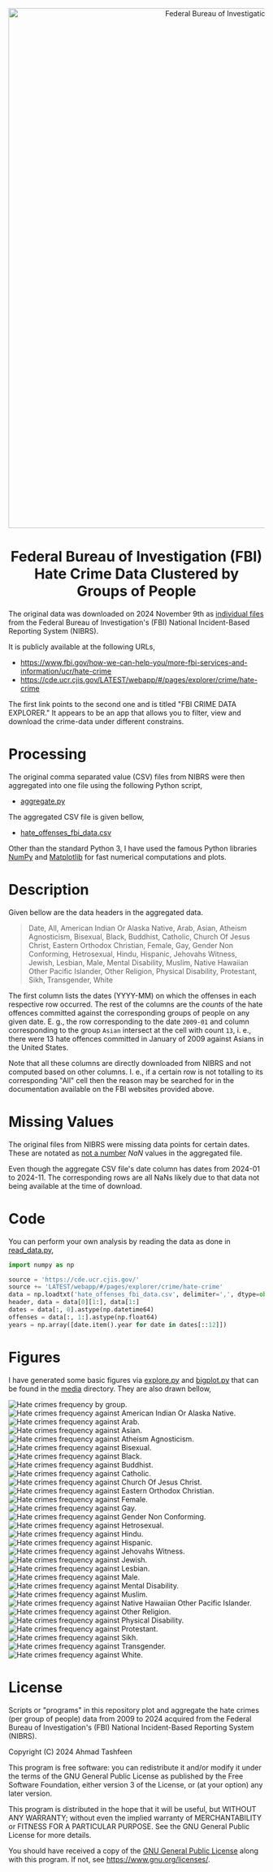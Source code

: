<p align="center">
  <img
    width="1024px"
    src="./media/explore0.png"
    alt="Federal Bureau of Investigation (FBI) crime data for hate crimes."
  />
</p>
<h1 align="center">
  Federal Bureau of Investigation (FBI) Hate Crime Data Clustered by
  Groups of People
</h1>

The original data was downloaded on 2024 November 9th as [individual
files](nibrs_files) from the Federal Bureau of Investigation's (FBI) National
Incident-Based Reporting System (NIBRS).

It is publicly available at the following URLs,

- https://www.fbi.gov/how-we-can-help-you/more-fbi-services-and-information/ucr/hate-crime
- https://cde.ucr.cjis.gov/LATEST/webapp/#/pages/explorer/crime/hate-crime

The first link points to the second one and is titled "FBI CRIME DATA
EXPLORER." It appears to be an app that allows you to filter, view and
download the crime-data under different constrains.

# Processing

The original comma separated value (CSV) files from NIBRS were then
aggregated into one file using the following Python script,

- [aggregate.py](aggregate.py)

The aggregated CSV file is given bellow,

- [hate_offenses_fbi_data.csv](hate_offenses_fbi_data.csv)

Other than the standard Python 3, I have used the famous Python
libraries [NumPy](https://numpy.org/) and [Matplotlib](https://matplotlib.org/) for fast numerical
computations and plots.

# Description

Given bellow are the data headers in the aggregated data.

> Date, All, American Indian Or Alaska Native, Arab, Asian, Atheism
> Agnosticism, Bisexual, Black, Buddhist, Catholic, Church Of Jesus
> Christ, Eastern Orthodox Christian, Female, Gay, Gender Non
> Conforming, Hetrosexual, Hindu, Hispanic, Jehovahs Witness, Jewish,
> Lesbian, Male, Mental Disability, Muslim, Native Hawaiian Other
> Pacific Islander, Other Religion, Physical Disability, Protestant,
> Sikh, Transgender, White

The first column lists the dates (YYYY-MM) on which the offenses in
each respective row occurred. The rest of the columns are the _counts_
of the hate offences committed against the corresponding groups of
people on any given date.  E. g., the row corresponding to the date
`2009-01` and column corresponding to the group `Asian` intersect at
the cell with count `13`, i. e., there were 13 hate offences committed
in January of 2009 against Asians in the United States.

Note that all these columns are directly downloaded from NIBRS and not
computed based on other columns. I. e., if a certain row is not
totalling to its corresponding "All" cell then the reason may be
searched for in the documentation available on the FBI websites
provided above.

# Missing Values

The original files from NIBRS were missing data points for certain
dates. These are notated as [not a number](https://en.wikipedia.org/wiki/NaN) _NaN_ values in the
aggregated file.

Even though the aggregate CSV file's date column has dates from
2024-01 to 2024-11. The corresponding rows are all NaNs likely due to
that data not being available at the time of download.

# Code

You can perform your own analysis by reading the data as done in
[read_data.py](read_data.py),

```python
import numpy as np

source = 'https://cde.ucr.cjis.gov/'
source += 'LATEST/webapp/#/pages/explorer/crime/hate-crime'
data = np.loadtxt('hate_offenses_fbi_data.csv', delimiter=',', dtype=object)
header, data = data[0][1:], data[1:]
dates = data[:, 0].astype(np.datetime64)
offenses = data[:, 1:].astype(np.float64)
years = np.array([date.item().year for date in dates[::12]])
```

# Figures

I have generated some basic figures via [explore.py](explore.py) and
[bigplot.py](bigplot.py) that can be found in the [media](media) directory. They
are also drawn bellow,

![Hate crimes frequency by group.](media/bigplot.png 'Hate crimes frequency by group.')
![Hate crimes frequency against American Indian Or Alaska Native.](media/explore1.png 'Hate crimes frequency against American Indian Or Alaska Native.')
![Hate crimes frequency against Arab.](media/explore2.png 'Hate crimes frequency against Arab.')
![Hate crimes frequency against Asian.](media/explore3.png 'Hate crimes frequency against Asian.')
![Hate crimes frequency against Atheism Agnosticism.](media/explore4.png 'Hate crimes frequency against Atheism Agnosticism.')
![Hate crimes frequency against Bisexual.](media/explore5.png 'Hate crimes frequency against Bisexual.')
![Hate crimes frequency against Black.](media/explore6.png 'Hate crimes frequency against Black.')
![Hate crimes frequency against Buddhist.](media/explore7.png 'Hate crimes frequency against Buddhist.')
![Hate crimes frequency against Catholic.](media/explore8.png 'Hate crimes frequency against Catholic.')
![Hate crimes frequency against Church Of Jesus Christ.](media/explore9.png 'Hate crimes frequency against Church Of Jesus Christ.')
![Hate crimes frequency against Eastern Orthodox Christian.](media/explore10.png 'Hate crimes frequency against Eastern Orthodox Christian.')
![Hate crimes frequency against Female.](media/explore11.png 'Hate crimes frequency against Female.')
![Hate crimes frequency against Gay.](media/explore12.png 'Hate crimes frequency against Gay.')
![Hate crimes frequency against Gender Non Conforming.](media/explore13.png 'Hate crimes frequency against Gender Non Conforming.')
![Hate crimes frequency against Hetrosexual.](media/explore14.png 'Hate crimes frequency against Hetrosexual.')
![Hate crimes frequency against Hindu.](media/explore15.png 'Hate crimes frequency against Hindu.')
![Hate crimes frequency against Hispanic.](media/explore16.png 'Hate crimes frequency against Hispanic.')
![Hate crimes frequency against Jehovahs Witness.](media/explore17.png 'Hate crimes frequency against Jehovahs Witness.')
![Hate crimes frequency against Jewish.](media/explore18.png 'Hate crimes frequency against Jewish.')
![Hate crimes frequency against Lesbian.](media/explore19.png 'Hate crimes frequency against Lesbian.')
![Hate crimes frequency against Male.](media/explore20.png 'Hate crimes frequency against Male.')
![Hate crimes frequency against Mental Disability.](media/explore21.png 'Hate crimes frequency against Mental Disability.')
![Hate crimes frequency against Muslim.](media/explore22.png 'Hate crimes frequency against Muslim.')
![Hate crimes frequency against Native Hawaiian Other Pacific Islander.](media/explore23.png 'Hate crimes frequency against Native Hawaiian Other Pacific Islander.')
![Hate crimes frequency against Other Religion.](media/explore24.png 'Hate crimes frequency against Other Religion.')
![Hate crimes frequency against Physical Disability.](media/explore25.png 'Hate crimes frequency against Physical Disability.')
![Hate crimes frequency against Protestant.](media/explore26.png 'Hate crimes frequency against Protestant.')
![Hate crimes frequency against Sikh.](media/explore27.png 'Hate crimes frequency against Sikh.')
![Hate crimes frequency against Transgender.](media/explore28.png 'Hate crimes frequency against Transgender.')
![Hate crimes frequency against White.](media/explore29.png 'Hate crimes frequency against White.')

# License

Scripts or "programs" in this repository plot and aggregate the hate
crimes (per group of people) data from 2009 to 2024 acquired from the
Federal Bureau of Investigation's (FBI) National Incident-Based
Reporting System (NIBRS).

Copyright (C) 2024 Ahmad Tashfeen

This program is free software: you can redistribute it and/or modify
it under the terms of the GNU General Public License as published by
the Free Software Foundation, either version 3 of the License, or (at
your option) any later version.

This program is distributed in the hope that it will be useful, but
WITHOUT ANY WARRANTY; without even the implied warranty of
MERCHANTABILITY or FITNESS FOR A PARTICULAR PURPOSE. See the GNU
General Public License for more details.

You should have received a copy of the [GNU General Public License](COPYING)
along with this program. If not, see <https://www.gnu.org/licenses/>.
